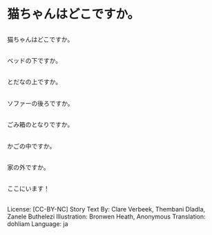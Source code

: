 # 猫ちゃんはどこですか。

##
猫ちゃんはどこですか。

##
ベッドの下ですか。

##
とだなの上ですか。

##
ソファーの後ろですか。

##
ごみ箱のとなりですか。

##
かごの中ですか。

##
家の外ですか。

##
ここにいます！

##
License: [CC-BY-NC]
Story Text By: Clare Verbeek, Thembani Dladla, Zanele Buthelezi
Illustration: Bronwen Heath, Anonymous
Translation: dohliam
Language: ja
